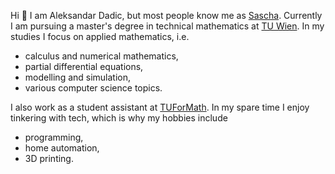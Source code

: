 Hi 👋 I am Aleksandar Dadic, but most people know me as [Sascha](https://en.wikipedia.org/wiki/Sasha_(name)#Usage). 
Currently I am pursuing a master's degree in technical mathematics at [TU Wien](https://www.tuwien.at/). 
In my studies I focus on applied mathematics, i.e.

- calculus and numerical mathematics,
- partial differential equations,
- modelling and simulation,
- various computer science topics.

I also work as a student assistant at [TUForMath](https://tuformath.at/). In my spare time I enjoy tinkering with tech, which is why my hobbies include

- programming,
- home automation,
- 3D printing.
